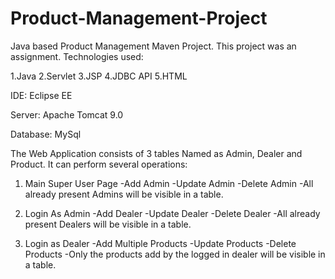 # Product-Management-Project
Java based Product Management Maven Project. 
This project was an assignment.
Technologies used: 

1.Java
2.Servlet
3.JSP
4.JDBC API
5.HTML

IDE:
Eclipse EE

Server:
Apache Tomcat 9.0

Database:
MySql

The Web Application consists of 3 tables Named as Admin, Dealer and Product.
It can perform several operations: 

1. Main Super User Page
  -Add Admin
  -Update Admin
  -Delete Admin
  -All already present Admins will be visible in a table.
  
2. Login As Admin
  -Add Dealer
  -Update Dealer
  -Delete Dealer
  -All already present Dealers will be visible in a table.
  
3. Login as Dealer
  -Add Multiple Products
  -Update Products
  -Delete Products
  -Only the products add by the logged in dealer will be visible in a table.  
